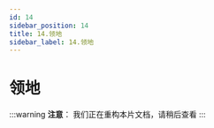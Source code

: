 ```yaml
---
id: 14
sidebar_position: 14
title: 14.领地
sidebar_label: 14.领地
---
```


# 领地

:::warning
**注意**：
我们正在重构本片文档，请稍后查看
:::